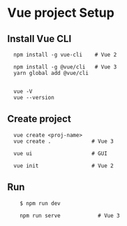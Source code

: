 
# Vue project Setup

## Install Vue CLI
```
  npm install -g vue-cli    # Vue 2

  npm install -g @vue/cli   # Vue 3
  yarn global add @vue/cli 


  vue -V
  vue --version
```
## Create project
```
  vue create <proj-name>
  vue create .             # Vue 3
  
  vue ui                   # GUI

  vue init                 # Vue 2
```

## Run
```
    $ npm run dev    

    npm run serve            # Vue 3        
```
    